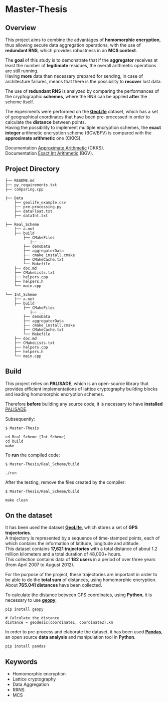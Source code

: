 # Master-Thesis

## Overview
This project aims to combine the advantages of **homomorphic encryption**, thus allowing secure data aggregation operations, with the use of **redundant RNS**, which provides robustness in an **MCS context**.<p>
The **goal** of this study is to demonstrate that if the **aggregator** receives at least the number of **legitimate** residues, the overall arithmetic operations are still running.<br>
Having **more** data than necessary prepared for sending, in case of architecture failures, means that there is the possibility to **recover** lost data.<p>

The use of **redundant RNS** is analyzed by comparing the performances of the cryptographic **schemes**, where the RNS can be applied **after** the scheme itself.<p>

The experiments were performed on the [**GeoLife**](https://www.microsoft.com/en-us/download/details.aspx?id=52367) dataset, which has a set of geographical coordinates that have been pre-processed in order to calculate the **distance** between points.<br>
Having the possibility to implement multiple encryption schemes, the **exact integer** arithmetic encryption scheme (BGV/BFV) is compared with the **approximate arithmetic** one (CKKS).

Documentation [Approximate Arithmetic](https://github.com/ChiaraBn/Master-Thesis/tree/main/Real_Scheme/doc.md) (CKKS).<br>
Documentation [Exact Int Arithmetic](https://github.com/ChiaraBn/Master-Thesis/tree/main/Int_Scheme/doc.md) (BGV).<br>

## Project Directory

    ├── README.md
    ├── py_requirements.txt
    ├── comparing.cpp

    ├── Data
        ├── geolife_example.csv
        ├── pre-processing.py
        ├── dataFloat.txt
        ├── dataInt.txt

    ├── Real_Scheme
        ├── a.out
        ├── build
            ├── CMakeFiles
               ├── ...
            ├── demoData
            ├── aggregatorData
            ├── cmake_install.cmake
            ├── CMakeCache.txt
            └── Makefile
        ├── doc.md
        ├── CMakeLists.txt
        ├── helpers.cpp
        ├── helpers.h
        └── main.cpp

    └── Int_Scheme
        ├── a.out
        ├── build
            ├── CMakeFiles
               ├── ...
            ├── demoData
            ├── aggregatorData
            ├── cmake_install.cmake
            ├── CMakeCache.txt
            └── Makefile
        ├── doc.md
        ├── CMakeLists.txt
        ├── helpers.cpp
        ├── helpers.h
        └── main.cpp

## Build
This project relies on **PALISADE**, which is an open-source library that provides efficient implementations of lattice cryptography building blocks and leading homomorphic encryption schemes.<br>

Therefore **before** building any source code, it is necessary to have **installed** [PALISADE](https://gitlab.com/palisade/palisade-development/-/tree/release-v1.11.2). <p>

Subsequently:
```
$ Master-Thesis

cd Real_Scheme [Int_Scheme]
cd build
make
```

To **run** the compiled code:
```
$ Master-Thesis/Real_Scheme/build

./run
```

After the testing, remove the files created by the compiler:
```
$ Master-Thesis/Real_Scheme/build

make clean
```

## On the dataset
It has been used the dataset [**GeoLife**](https://www.microsoft.com/en-us/download/details.aspx?id=52367), which stores a set of **GPS** **trajectories**.<br>
A trajectory is represented by a sequence of time-stamped points, each of which contains the information of latitude, longitude and altitude. <br>
This dataset contains **17,621 trajectories** with a total distance of about 1.2 million kilometers and a total duration of 48,000+ hours.<br>
This collection contains data of **182 users** in a period of over three years (from April 2007 to August 2012).<p>

For the purpose of the project, these trajectories are important in order to be able to do the **total sum** of distances, using homomorphic encryption. <br>
About **765.041 distances** have been collected.

To calculate the distance between GPS coordinates, using **Python**, it is necessary to use [**geopy**](https://geopy.readthedocs.io/en/stable/).<br>
```
pip install geopy

# Calculate the distance
distance = geodesic(coordinate1, coordinate2).km
```

In order to pre-process and elaborate the dataset, it has been used [**Pandas**](https://pandas.pydata.org/), an open source **data analysis** and manipulation tool in **Python**.

```
pip install pandas
```

## Keywords
- Homomorphic encryption
- Lattice cryptography
- Data Aggregation
- RRNS
- MCS
